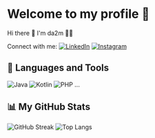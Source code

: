 
# Welcome to my profile 👋

Hi there 👋 I'm da2m 👨‍💻

Connect with me:
[![LinkedIn](https://img.shields.io/badge/LinkedIn-blue?logo=linkedin)](https://www.linkedin.com/in/sudarman-a44a13344/)
[![Instagram](https://img.shields.io/badge/Instagram-pink?logo=instagram)](https://www.instagram.com/da2m_vibes/)

## 🔧 Languages and Tools
![Java](https://img.shields.io/badge/-JavaScript-F7DF1E?logo=javascript&logoColor=black)
![Kotlin](https://img.shields.io/badge/-HTML5-E34F26?logo=html5&logoColor=white)
![PHP](https://img.shields.io/badge/-CSS3-1572B6?logo=css3)
...

## 📊 My GitHub Stats
![GitHub Streak](https://github-readme-streak-stats.herokuapp.com/?user=adamdev&theme=dark)
![Top Langs](https://github-readme-stats.vercel.app/api/top-langs/?username=adamdev&layout=compact&theme=radical)
